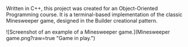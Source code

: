 Written in C++, this project was created for an Object-Oriented Programming 
course. It is a terminal-based implementation of the classic Minesweeper game, 
designed in the Builder creational pattern.

![Screenshot of an example of a Minesweeper game.](Minesweeper game.png?raw=true "Game in play.")
